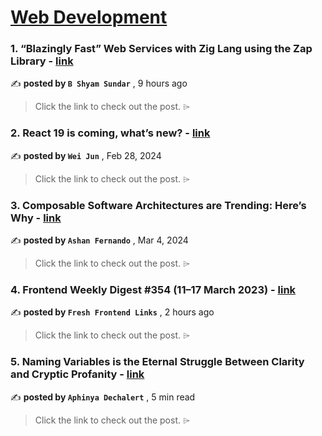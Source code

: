 
<h1><a href=https://medium.com/tag/web-development/recommended target="_blank" rel="noopener noreferrer">Web Development</a></h1>
<h3>1. “Blazingly Fast” Web Services with Zig Lang using the Zap Library - <a href=https://medium.com/@shyamsundarb/blazingly-fast-web-services-with-zig-lang-using-the-zap-library-d64cf9e6129b?source=tag_recommended_feed---------0-84----------web_development----------52173211_8611_48ec_83cc_8c705771e571------- target="_blank" rel="noopener noreferrer">link</a></h3>

✍️ **posted by `B Shyam Sundar`** <date> , 9 hours ago</date>

<blockquote>Click the link to check out the post. ⌲</blockquote>

<h3>2. React 19 is coming, what’s new? - <a href=https://medium.com/stackademic/react-19-is-coming-whats-new-79e2d4b948e4?source=tag_recommended_feed---------1-107----------web_development----------52173211_8611_48ec_83cc_8c705771e571------- target="_blank" rel="noopener noreferrer">link</a></h3>

✍️ **posted by `Wei Jun`** <date> , Feb 28, 2024</date>

<blockquote>Click the link to check out the post. ⌲</blockquote>

<h3>3. Composable Software Architectures are Trending: Here’s Why - <a href=https://medium.com/bitsrc/composable-software-architectures-evolution-b8a40322bb99?source=tag_recommended_feed---------2-85----------web_development----------52173211_8611_48ec_83cc_8c705771e571------- target="_blank" rel="noopener noreferrer">link</a></h3>

✍️ **posted by `Ashan Fernando`** <date> , Mar 4, 2024</date>

<blockquote>Click the link to check out the post. ⌲</blockquote>

<h3>4. Frontend Weekly Digest #354 (11–17 March 2023) - <a href=https://medium.com/@frontender-ua/frontend-weekly-digest-354-11-17-march-2023-151acacf659f?source=tag_recommended_feed---------3-84----------web_development----------52173211_8611_48ec_83cc_8c705771e571------- target="_blank" rel="noopener noreferrer">link</a></h3>

✍️ **posted by `Fresh Frontend Links`** <date> , 2 hours ago</date>

<blockquote>Click the link to check out the post. ⌲</blockquote>

<h3>5. Naming Variables is the Eternal Struggle Between Clarity and Cryptic Profanity - <a href=https://medium.com/@PurpleGreenLemon/naming-variables-is-the-eternal-struggle-between-clarity-and-cryptic-profanity-6213cf930692?source=tag_recommended_feed---------4-107----------web_development----------52173211_8611_48ec_83cc_8c705771e571------- target="_blank" rel="noopener noreferrer">link</a></h3>

✍️ **posted by `Aphinya Dechalert`** <date> , 5 min read</date>

<blockquote>Click the link to check out the post. ⌲</blockquote>

